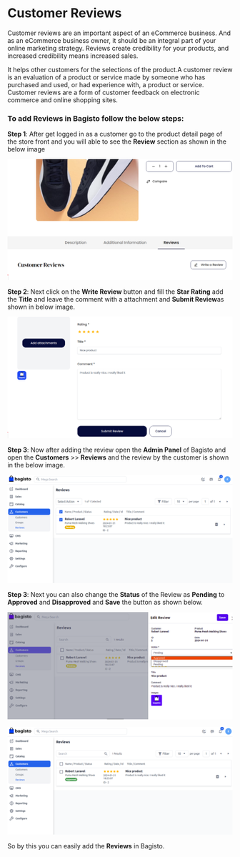 # Customer Reviews

Customer reviews are an important aspect of an eCommerce business. And as an eCommerce business owner, it should be an integral part of your online marketing strategy. Reviews create credibility for your products, and increased credibility means increased sales.

It helps other customers for the selections of the product.A customer review is an evaluation of a product or service made by someone who has purchased and used, or had experience with, a product or service. Customer reviews are a form of customer feedback on electronic commerce and online shopping sites. 

### To add Reviews in Bagisto follow the below steps:

**Step 1**: After get logged in as a customer go to the product detail page of the store front and you will able to see the **Review** section as shown in the below image

 ![Review](../../assets/2.x/images/customer/review.png)

**Step 2**: Next click on the **Write Review** button and fill the **Star Rating** add the **Title** and leave the comment with a attachment and **Submit Review**as shown in below image.

 ![Rating](../../assets/2.x/images/customer/rating.png)

 **Step 3**: Now after adding the review open the **Admin Panel** of Bagisto and open the **Customers** >> **Reviews** and the review by the customer is shown in the below image.

  ![Admin Review](../../assets/2.x/images/customer/adminReview.png)

**Step 3**: Next you can also change the **Status** of the Review as **Pending** to **Approved** and **Disapproved** and **Save** the button as shown below.

![Review Status](../../assets/2.x/images/customer/reviewStatus.png)

![output](../../assets/2.x/images/customer/output.png)

So by this you can easily add the **Reviews** in Bagisto.